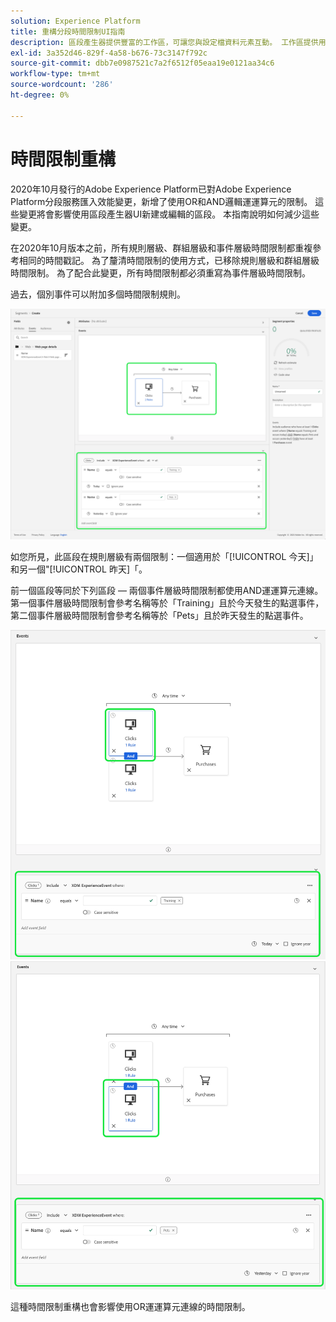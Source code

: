 ```yaml
---
solution: Experience Platform
title: 重構分段時間限制UI指南
description: 區段產生器提供豐富的工作區，可讓您與設定檔資料元素互動。 工作區提供用於建置和編輯規則的直覺式控制項，例如用來表示資料屬性的拖放圖磚。
exl-id: 3a352d46-829f-4a58-b676-73c3147f792c
source-git-commit: dbb7e0987521c7a2f6512f05eaa19e0121aa34c6
workflow-type: tm+mt
source-wordcount: '286'
ht-degree: 0%

---
```


# 時間限制重構

2020年10月發行的Adobe Experience Platform已對Adobe Experience Platform分段服務匯入效能變更，新增了使用OR和AND邏輯運運算元的限制。 這些變更將會影響使用區段產生器UI新建或編輯的區段。 本指南說明如何減少這些變更。

在2020年10月版本之前，所有規則層級、群組層級和事件層級時間限制都重複參考相同的時間戳記。 為了釐清時間限制的使用方式，已移除規則層級和群組層級時間限制。 為了配合此變更，所有時間限制都必須重寫為事件層級時間限制。

過去，個別事件可以附加多個時間限制規則。

![先前的時間限制樣式會在「區段產生器」中反白顯示。](../images/ui/segment-refactoring/former-time-constraint.png)

如您所見，此區段在規則層級有兩個限制：一個適用於「[!UICONTROL 今天]」和另一個&quot;[!UICONTROL 昨天]「。

前一個區段等同於下列區段 — 兩個事件層級時間限制都使用AND運運算元連線。 第一個事件層級時間限制會參考名稱等於「Training」且於今天發生的點選事件，第二個事件層級時間限制會參考名稱等於「Pets」且於昨天發生的點選事件。

![新的時間限制樣式會在「區段產生器」中反白顯示。](../images/ui/segment-refactoring/time-constraint-1.png) ![新的時間限制樣式會在「區段產生器」中反白顯示。](../images/ui/segment-refactoring/time-constraint-2.png)

這種時間限制重構也會影響使用OR運運算元連線的時間限制。
